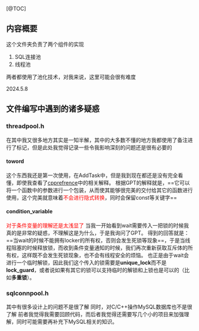 [@TOC]
## 内容概要
这个文件夹负责了两个组件的实现

  1. SQL连接池
  2. 线程池

两者都使用了池化技术，对我来说，这里可能会很有难度

2024.5.8

## 文件编写中遇到的诸多疑惑
### threadpool.h
在其中我又很多地方其实是一知半解，其中的大多数不懂的地方我都使用了备注进行了标记，但是此处我觉得记录一些令我影响深刻的问题还是很有必要的
#### toword
这个东西我还是第一次使用，在AddTask中，但是我到现在都还是没有完全看懂，即使我查看了[cpprefrence](https://zh.cppreference.com/w/cpp/utility/forward)中的相关解释。
根据GPT的解释就是，==它可以将一个函数中的参数进行一个包装，从而使其能够很完美的交付给其它的函数进行使用，这个完美就意味着<font color="red">不会进行隐式转换</font>，同时会保留const等关键字==

#### condition_variable
<font color="red">对于条件变量的理解还是太浅显了</font>
当我一开始看到wait需要传入一把锁的时候我真的是非常的疑惑，不理解这是为什么，于是我询问了GPT。
得到的回答就是：==当wait的时候不能拥有locker的所有权，否则会发生死锁等现象==，于是当线程阻塞的时候释放锁，而收到条件变量通知的时候，我们再次重新获取互斥体的所有权，这样既不会发生死锁现象，也不会有线程安全的烦恼。
也正是由于wait会进行一个临时解锁，因此我们这个传入的锁需要是**unique_lock**而不是**lock_guard**，或者说如果有其它的锁可以支持临时的解锁和上锁也是可以的（比如**多重锁**）。

### sqlconnpool.h
其中有很多设计上的问题不是很了解
同时，对C/C++操作MySQL数据库也不是很了解
前者我觉得我需要回顾代码，而后者我觉得还需要写几个小的项目来加强理解，同时可能需要再补充下MySQL相关的知识。